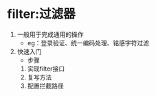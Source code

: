 # filter:过滤器
1. 一般用于完成通用的操作
    - eg：登录验证、统一编码处理、铭感字符过滤
2. 快速入门
    -  步骤
    1. 实现filter接口
    2. 复写方法
    3. 配置拦截路径 